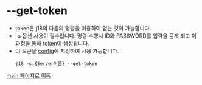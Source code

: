 
# --get-token
- token은 j18의 다음의 명령을 이용하여 얻는 것이 가능합니다.
- -s 옵션 사용이 필수입니다. 명령 수행시 ID와 PASSWORD를 입력을 묻게 되고 이 과정을 통해 token이 생성됩니다.
- 이 토큰을 [config](config.md)에 지정하여 사용 가능합니다.
    ```
    j18 -s:{Server이름} --get-token
    ```

[main 페이지로 이동](main.md)